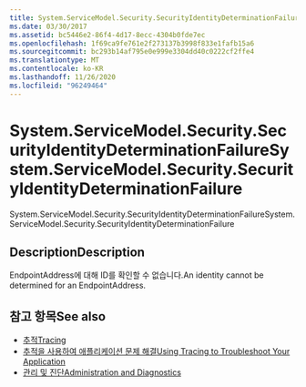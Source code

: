 ```yaml
---
title: System.ServiceModel.Security.SecurityIdentityDeterminationFailure
ms.date: 03/30/2017
ms.assetid: bc5446e2-86f4-4d17-8ecc-4304b0fde7ec
ms.openlocfilehash: 1f69ca9fe761e2f273137b3998f833e1fafb15a6
ms.sourcegitcommit: bc293b14af795e0e999e3304dd40c0222cf2ffe4
ms.translationtype: MT
ms.contentlocale: ko-KR
ms.lasthandoff: 11/26/2020
ms.locfileid: "96249464"
---
```

# <a name="systemservicemodelsecuritysecurityidentitydeterminationfailure"></a><span data-ttu-id="cd443-102">System.ServiceModel.Security.SecurityIdentityDeterminationFailure</span><span class="sxs-lookup"><span data-stu-id="cd443-102">System.ServiceModel.Security.SecurityIdentityDeterminationFailure</span></span>

<span data-ttu-id="cd443-103">System.ServiceModel.Security.SecurityIdentityDeterminationFailure</span><span class="sxs-lookup"><span data-stu-id="cd443-103">System.ServiceModel.Security.SecurityIdentityDeterminationFailure</span></span>  
  
## <a name="description"></a><span data-ttu-id="cd443-104">Description</span><span class="sxs-lookup"><span data-stu-id="cd443-104">Description</span></span>  

 <span data-ttu-id="cd443-105">EndpointAddress에 대해 ID를 확인할 수 없습니다.</span><span class="sxs-lookup"><span data-stu-id="cd443-105">An identity cannot be determined for an EndpointAddress.</span></span>  
  
## <a name="see-also"></a><span data-ttu-id="cd443-106">참고 항목</span><span class="sxs-lookup"><span data-stu-id="cd443-106">See also</span></span>

- [<span data-ttu-id="cd443-107">추적</span><span class="sxs-lookup"><span data-stu-id="cd443-107">Tracing</span></span>](index.md)
- [<span data-ttu-id="cd443-108">추적을 사용하여 애플리케이션 문제 해결</span><span class="sxs-lookup"><span data-stu-id="cd443-108">Using Tracing to Troubleshoot Your Application</span></span>](using-tracing-to-troubleshoot-your-application.md)
- [<span data-ttu-id="cd443-109">관리 및 진단</span><span class="sxs-lookup"><span data-stu-id="cd443-109">Administration and Diagnostics</span></span>](../index.md)
